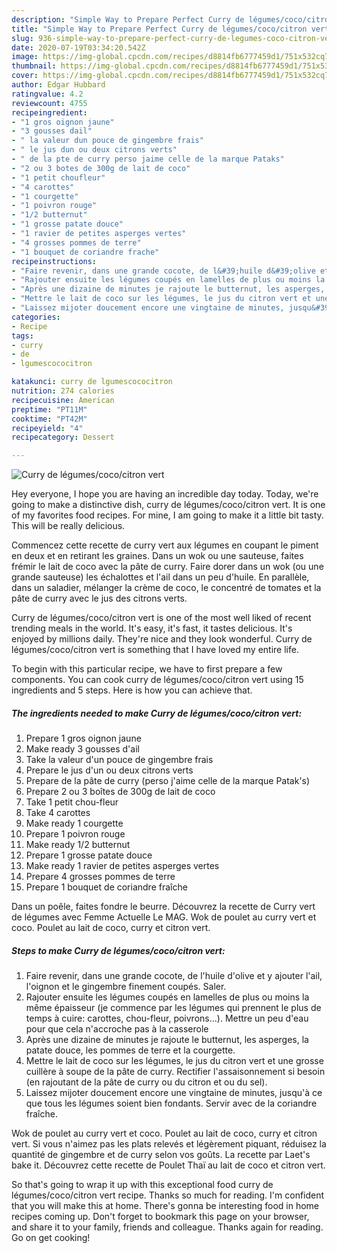 ```yaml
---
description: "Simple Way to Prepare Perfect Curry de légumes/coco/citron vert"
title: "Simple Way to Prepare Perfect Curry de légumes/coco/citron vert"
slug: 936-simple-way-to-prepare-perfect-curry-de-legumes-coco-citron-vert
date: 2020-07-19T03:34:20.542Z
image: https://img-global.cpcdn.com/recipes/d8814fb6777459d1/751x532cq70/curry-de-legumescococitron-vert-photo-principale-de-la-recette.jpg
thumbnail: https://img-global.cpcdn.com/recipes/d8814fb6777459d1/751x532cq70/curry-de-legumescococitron-vert-photo-principale-de-la-recette.jpg
cover: https://img-global.cpcdn.com/recipes/d8814fb6777459d1/751x532cq70/curry-de-legumescococitron-vert-photo-principale-de-la-recette.jpg
author: Edgar Hubbard
ratingvalue: 4.2
reviewcount: 4755
recipeingredient:
- "1 gros oignon jaune"
- "3 gousses dail"
- " la valeur dun pouce de gingembre frais"
- " le jus dun ou deux citrons verts"
- " de la pte de curry perso jaime celle de la marque Pataks"
- "2 ou 3 botes de 300g de lait de coco"
- "1 petit choufleur"
- "4 carottes"
- "1 courgette"
- "1 poivron rouge"
- "1/2 butternut"
- "1 grosse patate douce"
- "1 ravier de petites asperges vertes"
- "4 grosses pommes de terre"
- "1 bouquet de coriandre frache"
recipeinstructions:
- "Faire revenir, dans une grande cocote, de l&#39;huile d&#39;olive et y ajouter l&#39;ail, l&#39;oignon et le gingembre finement coupés. Saler."
- "Rajouter ensuite les légumes coupés en lamelles de plus ou moins la même épaisseur (je commence par les légumes qui prennent le plus de temps à cuire: carottes, chou-fleur, poivrons...). Mettre un peu d&#39;eau pour que cela n&#39;accroche pas à la casserole"
- "Après une dizaine de minutes je rajoute le butternut, les asperges, la patate douce, les pommes de terre et la courgette."
- "Mettre le lait de coco sur les légumes, le jus du citron vert et une grosse cuillère à soupe de la pâte de curry. Rectifier l&#39;assaisonnement si besoin (en rajoutant de la pâte de curry ou du citron et ou du sel)."
- "Laissez mijoter doucement encore une vingtaine de minutes, jusqu&#39;à ce que tous les légumes soient bien fondants. Servir avec de la coriandre fraîche."
categories:
- Recipe
tags:
- curry
- de
- lgumescococitron

katakunci: curry de lgumescococitron 
nutrition: 274 calories
recipecuisine: American
preptime: "PT11M"
cooktime: "PT42M"
recipeyield: "4"
recipecategory: Dessert

---
```



![Curry de légumes/coco/citron vert](https://img-global.cpcdn.com/recipes/d8814fb6777459d1/751x532cq70/curry-de-legumescococitron-vert-photo-principale-de-la-recette.jpg)

Hey everyone, I hope you are having an incredible day today. Today, we're going to make a distinctive dish, curry de légumes/coco/citron vert. It is one of my favorites food recipes. For mine, I am going to make it a little bit tasty. This will be really delicious.

Commencez cette recette de curry vert aux légumes en coupant le piment en deux et en retirant les graines. Dans un wok ou une sauteuse, faites frémir le lait de coco avec la pâte de curry. Faire dorer dans un wok (ou une grande sauteuse) les échalottes et l&#39;ail dans un peu d&#39;huile. En parallèle, dans un saladier, mélanger la crème de coco, le concentré de tomates et la pâte de curry avec le jus des citrons verts.

Curry de légumes/coco/citron vert is one of the most well liked of recent trending meals in the world. It's easy, it's fast, it tastes delicious. It's enjoyed by millions daily. They're nice and they look wonderful. Curry de légumes/coco/citron vert is something that I have loved my entire life.


To begin with this particular recipe, we have to first prepare a few components. You can cook curry de légumes/coco/citron vert using 15 ingredients and 5 steps. Here is how you can achieve that.

<!--inarticleads1-->

##### The ingredients needed to make Curry de légumes/coco/citron vert:

1. Prepare 1 gros oignon jaune
1. Make ready 3 gousses d&#39;ail
1. Take  la valeur d&#39;un pouce de gingembre frais
1. Prepare  le jus d&#39;un ou deux citrons verts
1. Prepare  de la pâte de curry (perso j&#39;aime celle de la marque Patak&#39;s)
1. Prepare 2 ou 3 boîtes de 300g de lait de coco
1. Take 1 petit chou-fleur
1. Take 4 carottes
1. Make ready 1 courgette
1. Prepare 1 poivron rouge
1. Make ready 1/2 butternut
1. Prepare 1 grosse patate douce
1. Make ready 1 ravier de petites asperges vertes
1. Prepare 4 grosses pommes de terre
1. Prepare 1 bouquet de coriandre fraîche


Dans un poêle, faites fondre le beurre. Découvrez la recette de Curry vert de légumes avec Femme Actuelle Le MAG. Wok de poulet au curry vert et coco. Poulet au lait de coco, curry et citron vert. 

<!--inarticleads2-->

##### Steps to make Curry de légumes/coco/citron vert:

1. Faire revenir, dans une grande cocote, de l&#39;huile d&#39;olive et y ajouter l&#39;ail, l&#39;oignon et le gingembre finement coupés. Saler.
1. Rajouter ensuite les légumes coupés en lamelles de plus ou moins la même épaisseur (je commence par les légumes qui prennent le plus de temps à cuire: carottes, chou-fleur, poivrons...). Mettre un peu d&#39;eau pour que cela n&#39;accroche pas à la casserole
1. Après une dizaine de minutes je rajoute le butternut, les asperges, la patate douce, les pommes de terre et la courgette.
1. Mettre le lait de coco sur les légumes, le jus du citron vert et une grosse cuillère à soupe de la pâte de curry. Rectifier l&#39;assaisonnement si besoin (en rajoutant de la pâte de curry ou du citron et ou du sel).
1. Laissez mijoter doucement encore une vingtaine de minutes, jusqu&#39;à ce que tous les légumes soient bien fondants. Servir avec de la coriandre fraîche.


Wok de poulet au curry vert et coco. Poulet au lait de coco, curry et citron vert. Si vous n&#39;aimez pas les plats relevés et légèrement piquant, réduisez la quantité de gingembre et de curry selon vos goûts. La recette par Laet&#39;s bake it. Découvrez cette recette de Poulet Thaï au lait de coco et citron vert. 

So that's going to wrap it up with this exceptional food curry de légumes/coco/citron vert recipe. Thanks so much for reading. I'm confident that you will make this at home. There's gonna be interesting food in home recipes coming up. Don't forget to bookmark this page on your browser, and share it to your family, friends and colleague. Thanks again for reading. Go on get cooking!
